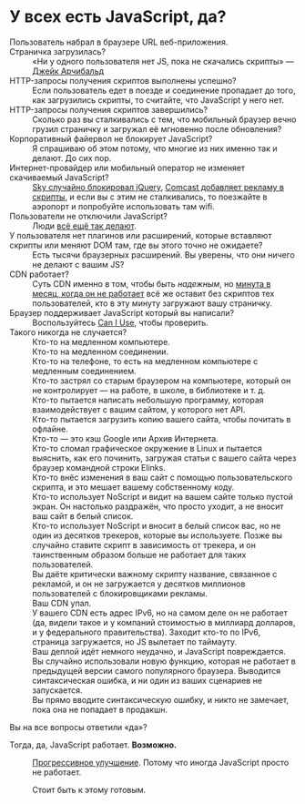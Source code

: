 <link rel="stylesheet" href="styles.css">

<h1>У всех есть JavaScript, да?</h1>

<dl class="graph">
  <dt>Пользователь набрал в браузере URL веб-приложения.</dt>

  <dt>Страничка загрузилась?</dt>
  <dd><div>«Ни у одного пользователя нет JS, пока не скачались скрипты» — <a href="https://t.co/uTM3255RuW">Джейк Арчибальд</a></div></dd>

  <dt>HTTP-запросы получения скриптов выполнены успешно?</dt>
  <dd><div>Если пользователь едет в поезде и соединение пропадает до того, как загрузились скрипты, то считайте, что JavaScript у него нет.</div></dd>

  <dt>HTTP-запросы получения скриптов завершились?</dt>
  <dd><div>Сколько раз вы сталкивались с тем, что мобильный браузер вечно грузил страничку и загружал её мгновенно после обновления?</div></dd>

  <dt>Корпоративный файервол не блокирует JavaScript?</dt>
  <dd><div>Я спрашиваю об этом потому, что многие из них именно так и делают. До сих пор.</div></dd>

  <dt>Интернет-провайдер или мобильный оператор не изменяет скачиваемый JavaScript?</dt>
  <dd><div><a href="http://www.theguardian.com/technology/2014/jan/28/sky-broadband-blocks-jquery-web-critical-plugin">Sky случайно блокировал jQuery</a>, <a href="http://aaron-gustafson.com/notebook/2014/the-network-effect/">Comcast добавляет рекламу в скрипты</a>, и если вы с этим не сталкивались, то поезжайте в аэропорт и попробуйте использовать там wifi.</div></dd>

  <dt>Пользователи не отключили JavaScript?</dt>
  <dd><div>Люди <a href="https://gds.blog.gov.uk/2013/10/21/how-many-people-are-missing-out-on-javascript-enhancement/">всё ещё так делают</a>.</div></dd>

  <dt>У пользователя нет плагинов или расширений, которые вставляют скрипты или меняют DOM там, где вы этого точно не ожидаете?</dt>
  <dd><div>Есть тысячи браузерных расширений. Вы уверены, что они ничего не делают с вашим JS?</div></dd>

  <dt>CDN работает?</dt>
  <dd><div>Суть CDN именно в том, чтобы быть <em>надежным</em>, но <a href="http://www.cdnperf.com/">минута в месяц, когда он не работает</a> всё же оставит без скриптов тех пользователей, кто в эту минуту загружают вашу страничку.</div></dd>

  <dt>Браузер поддерживает JavaScript который вы написали?</dt>
  <dd><div>Воспользуйтесь <a href="http://caniuse.com/">Can I Use</a>, чтобы проверить.</div></dd>


  <dt>
    Такого никогда не случается?
  </dt>
  <dd><div>
    Кто-то на медленном компьютере.
  </div></dd>
  <dd><div>
    Кто-то на медленном соединении.
  </div></dd>
  <dd><div>
    Кто-то на телефоне, то есть на медленном компьютере с медленным соединением.
  </div></dd>
  <dd><div>
    Кто-то застрял со старым браузером на компьютере, который он не контролирует — на работе, в школе, в библиотеке и т. д.
  </div></dd>
  <dd><div>
    Кто-то пытается написать небольшую программу, которая взаимодействует с вашим сайтом, у которого нет API.
  </div></dd>
  <dd><div>
    Кто-то пытается загрузить копию вашего сайта, чтобы почитать в офлайне.
  </div></dd>
  <dd><div>
  Кто-то — это кэш Google или Архив Интернета.
  </div></dd>
  <dd><div>
   Кто-то сломал графическое окружение в Linux и пытается выяснить, как его починить, загружая статьи с вашего сайта через браузер командной строки Elinks.
  </div></dd>
  <dd><div>
    Кто-то внёс изменения в ваш сайт с помощью пользовательского скрипта, и это мешает вашему собственному коду.
  </div></dd>
  <dd><div>
    Кто-то использует NoScript и видит на вашем сайте только пустой экран. Он настолько раздражён, что просто уходит, а не вносит ваш сайт в белый список.
  </div></dd>
  <dd><div>
    Кто-то использует NoScript и вносит в белый список вас, но не один из десятков трекеров, которые вы используете. Позже вы случайно ставите скрипт в зависимость от трекера, и он таинственным образом больше не работает для таких пользователей.
  </div></dd>
  <dd><div>
    Вы даёте критически важному скрипту название, связанное с рекламой, и он не загружается у десятков миллионов пользователей с блокировщиками рекламы.
  </div></dd>
  <dd><div>
    Ваш CDN упал.
  </div></dd>
  <dd><div>
    У вашего CDN есть адрес IPv6, но на самом деле он не работает (да, видели такое и у компаний стоимостью в миллиард долларов, и у федерального правительства). Заходит кто-то по IPv6, страница загружается, но JS вылетает по таймауту.
  </div></dd>
  <dd><div>
    Ваш деплой идёт немного неудачно, и JavaScript повреждается.
  </div></dd>
  <dd><div>
    Вы случайно использовали новую функцию, которая не работает в предыдущей версии самого популярного браузера. Выводится синтаксическая ошибка, и ни один из ваших сценариев не запускается.
  </div></dd>
  <dd><div>
    Вы прямо вводите синтаксическую ошибку, и никто не замечает, пока она не попадает в продакшн.
  </div></dd>

  <dt>
    <p>Вы на все вопросы ответили «да»?</p>
    <p>Тогда, да, JavaScript работает. <strong>Возможно.</strong></p>
  </dt>
  <dd><div>
    <p><a href="http://jakearchibald.com/2013/progressive-enhancement-still-important/">Прогрессивное улучшение</a>. Потому что иногда JavaScript просто не работает.</p>
    <p>Стоит быть к этому готовым.</p></div>
  </dd>

</dl>
